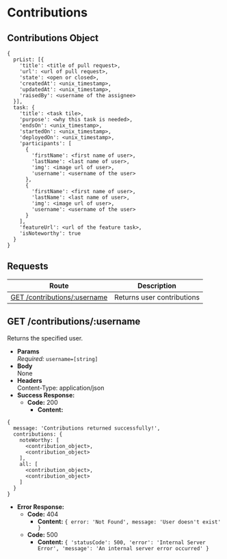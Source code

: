# Contributions

## Contributions Object

```
{
  prList: [{
    'title': <title of pull request>,
    'url': <url of pull request>,
    'state': <open or closed>,
    'createdAt': <unix_timestamp>,
    'updatedAt': <unix_timestamp>,
    'raisedBy': <username of the assignee>
  }],
  task: {
    'title': <task tile>,
    'purpose': <why this task is needed>,
    'endsOn': <unix_timestamp>,
    'startedOn': <unix_timestamp>,
    'deployedOn': <unix_timestamp>,
    'participants': [
      {
        'firstName': <first name of user>,
        'lastName': <last name of user>,
        'img': <image url of user>,
        'username': <username of the user>
      },
      {
        'firstName': <first name of user>,
        'lastName': <last name of user>,
        'img': <image url of user>,
        'username': <username of the user>
      }
    ],
    'featureUrl': <url of the feature task>,
    'isNoteworthy': true
  }
}
```

## **Requests**

|                           Route                            |        Description         |
| :--------------------------------------------------------: | :------------------------: |
| [GET /contributions/:username](#get-contributionsusername) | Returns user contributions |

## **GET /contributions/:username**

Returns the specified user.

- **Params**  
  _Required:_ `username=[string]`
- **Body**  
  None
- **Headers**  
  Content-Type: application/json
- **Success Response:**
  - **Code:** 200
    - **Content:**

```
{
  message: 'Contributions returned successfully!',
  contributions: {
    noteWorthy: [
      <contribution_object>,
      <contribution_object>
    ],
    all: [
      <contribution_object>,
      <contribution_object>
    ]
  }
}
```

- **Error Response:**
  - **Code:** 404
    - **Content:** `{ error: 'Not Found', message: 'User doesn't exist' }`
  - **Code:** 500
    - **Content:** `{ 'statusCode': 500, 'error': 'Internal Server Error', 'message': 'An internal server error occurred' }`
